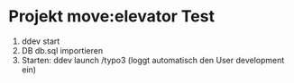# Projekt move:elevator Test

1. ddev start
2. DB db.sql importieren
2. Starten: ddev launch /typo3 (loggt automatisch den User development ein)

